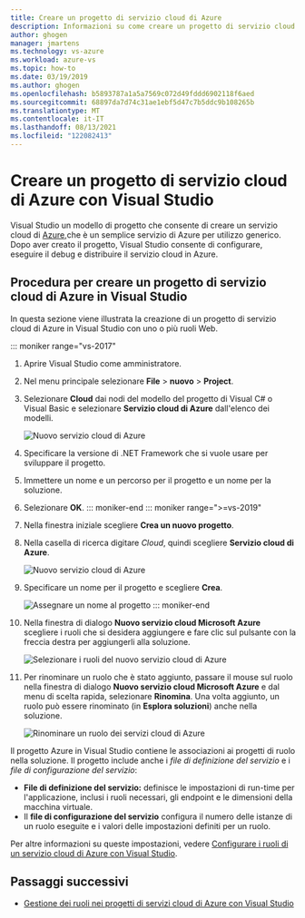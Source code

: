 ```yaml
---
title: Creare un progetto di servizio cloud di Azure
description: Informazioni su come creare un progetto di servizio cloud di Azure con Visual Studio
author: ghogen
manager: jmartens
ms.technology: vs-azure
ms.workload: azure-vs
ms.topic: how-to
ms.date: 03/19/2019
ms.author: ghogen
ms.openlocfilehash: b5893787a1a5a7569c072d49fddd6902118f6aed
ms.sourcegitcommit: 68897da7d74c31ae1ebf5d47c7b5ddc9b108265b
ms.translationtype: MT
ms.contentlocale: it-IT
ms.lasthandoff: 08/13/2021
ms.locfileid: "122082413"
---
```

# <a name="create-an-azure-cloud-service-project-with-visual-studio"></a>Creare un progetto di servizio cloud di Azure con Visual Studio

Visual Studio un modello di progetto che consente di creare un servizio cloud di [Azure,](/azure/cloud-services/cloud-services-choose-me)che è un semplice servizio di Azure per utilizzo generico. Dopo aver creato il progetto, Visual Studio consente di configurare, eseguire il debug e distribuire il servizio cloud in Azure.

## <a name="steps-to-create-an-azure-cloud-service-project-in-visual-studio"></a>Procedura per creare un progetto di servizio cloud di Azure in Visual Studio
In questa sezione viene illustrata la creazione di un progetto di servizio cloud di Azure in Visual Studio con uno o più ruoli Web.

::: moniker range="vs-2017"
1. Aprire Visual Studio come amministratore.

1. Nel menu principale selezionare **File** > **nuovo** > **Project**.

1. Selezionare **Cloud** dai nodi del modello del progetto di Visual C# o Visual Basic e selezionare **Servizio cloud di Azure** dall'elenco dei modelli.

    ![Nuovo servizio cloud di Azure](./media/vs-azure-tools-azure-project-create/new-project-wizard-for-cloud-service.png)

1. Specificare la versione di .NET Framework che si vuole usare per sviluppare il progetto.

1. Immettere un nome e un percorso per il progetto e un nome per la soluzione.

1. Selezionare **OK**.
::: moniker-end
::: moniker range=">=vs-2019"
1. Nella finestra iniziale scegliere **Crea un nuovo progetto**.

1. Nella casella di ricerca digitare *Cloud*, quindi scegliere **Servizio cloud di Azure**.

   ![Nuovo servizio cloud di Azure](./media/vs-azure-tools-azure-project-create/vs-2019/new-project-cloud-service.png)

1. Specificare un nome per il progetto e scegliere **Crea**.

   ![Assegnare un nome al progetto](./media/vs-azure-tools-azure-project-create/vs-2019/new-project-cloud-service-2.png)
::: moniker-end

1. Nella finestra di dialogo **Nuovo servizio cloud Microsoft Azure** scegliere i ruoli che si desidera aggiungere e fare clic sul pulsante con la freccia destra per aggiungerli alla soluzione.

    ![Selezionare i ruoli del nuovo servizio cloud di Azure](./media/vs-azure-tools-azure-project-create/new-cloud-service.png)

1. Per rinominare un ruolo che è stato aggiunto, passare il mouse sul ruolo nella finestra di dialogo **Nuovo servizio cloud Microsoft Azure** e dal menu di scelta rapida, selezionare **Rinomina**. Una volta aggiunto, un ruolo può essere rinominato (in **Esplora soluzioni**) anche nella soluzione.

    ![Rinominare un ruolo dei servizi cloud di Azure](./media/vs-azure-tools-azure-project-create/new-cloud-service-rename.png)

Il progetto Azure in Visual Studio contiene le associazioni ai progetti di ruolo nella soluzione. Il progetto include anche i *file di definizione del servizio* e i *file di configurazione del servizio*:

- **File di definizione del servizio:** definisce le impostazioni di run-time per l'applicazione, inclusi i ruoli necessari, gli endpoint e le dimensioni della macchina virtuale.
- Il **file di configurazione del servizio** configura il numero delle istanze di un ruolo eseguite e i valori delle impostazioni definiti per un ruolo.

Per altre informazioni su queste impostazioni, vedere [Configurare i ruoli di un servizio cloud di Azure con Visual Studio](vs-azure-tools-configure-roles-for-cloud-service.md).

## <a name="next-steps"></a>Passaggi successivi
- [Gestione dei ruoli nei progetti di servizi cloud di Azure con Visual Studio](./vs-azure-tools-cloud-service-project-managing-roles.md)
